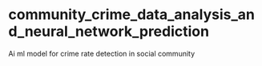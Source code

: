 # community_crime_data_analysis_and_neural_network_prediction
Ai ml model for crime rate detection in social community
